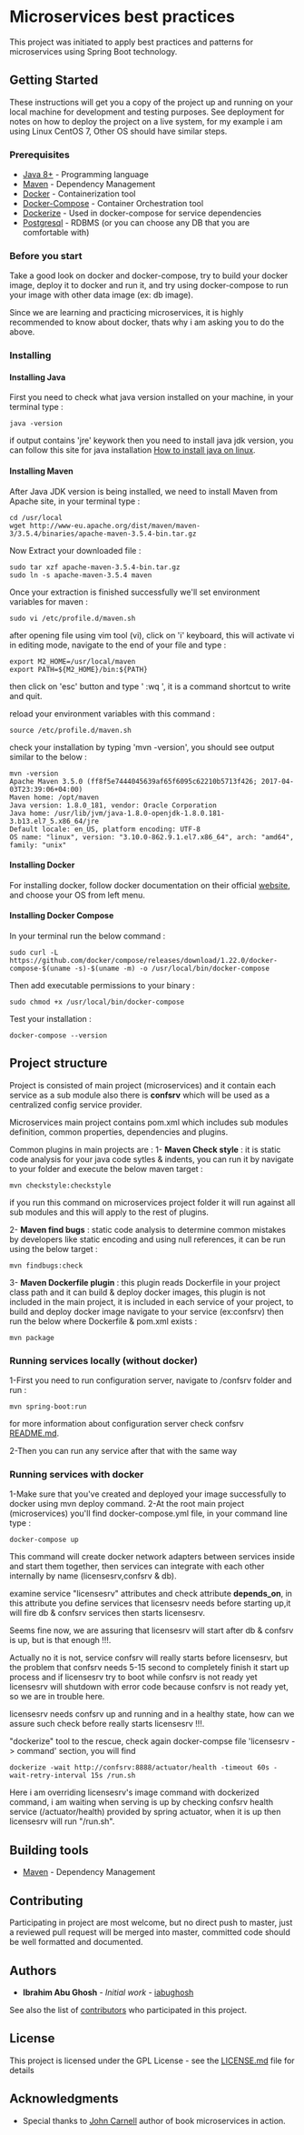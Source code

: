 # Microservices best practices

This project was initiated to apply best practices and patterns for microservices using Spring Boot technology.

## Getting Started

These instructions will get you a copy of the project up and running on your local machine for development and testing purposes. See deployment for notes on how to deploy the project on a live system, for my example i am using Linux CentOS 7, Other OS should have similar steps.

### Prerequisites

* [Java 8+](http://openjdk.java.net/install/) - Programming language
* [Maven](https://maven.apache.org/) - Dependency Management 
* [Docker](https://www.docker.com/) - Containerization tool
* [Docker-Compose](https://docs.docker.com/compose/install/) - Container Orchestration tool
* [Dockerize](https://github.com/jwilder/dockerize) - Used in docker-compose for service dependencies
* [Postgresql](https://www.postgresql.org/) - RDBMS (or you can choose any DB that you are comfortable with)

### Before you start

Take a good look on docker and docker-compose, try to build your docker image, deploy it to docker and run it, and try using docker-compose to run your image with other data image (ex: db image).

Since we are learning and practicing microservices, it is highly recommended to know about docker, thats why i am asking you to do the above.  

### Installing

#### Installing Java
First you need to check what java version installed on your machine, in your terminal type :
```
java -version
```

if output contains 'jre' keywork then you need to install java jdk version, you can follow this site
for java installation [How to install java on linux](https://tecadmin.net/install-java-8-on-centos-rhel-and-fedora/).

#### Installing Maven
After Java JDK version is being installed, we need to install Maven from Apache site, in your terminal type :

```
cd /usr/local
wget http://www-eu.apache.org/dist/maven/maven-3/3.5.4/binaries/apache-maven-3.5.4-bin.tar.gz
```

Now Extract your downloaded file :

```
sudo tar xzf apache-maven-3.5.4-bin.tar.gz
sudo ln -s apache-maven-3.5.4 maven
```
Once your extraction is finished successfully we'll set environment variables for maven :

```
sudo vi /etc/profile.d/maven.sh
```

after opening file using vim tool (vi), click on 'i' keyboard, this will activate vi in editing mode, 
navigate to the end of your file and type :

```
export M2_HOME=/usr/local/maven
export PATH=${M2_HOME}/bin:${PATH}
```
then click on 'esc' button and type ' :wq ', it is a command shortcut to write and quit.

reload your environment variables with this command :

```
source /etc/profile.d/maven.sh
```

check your installation by typing 'mvn -version', you should see output similar to the below  :

```
mvn -version
Apache Maven 3.5.0 (ff8f5e7444045639af65f6095c62210b5713f426; 2017-04-03T23:39:06+04:00)
Maven home: /opt/maven
Java version: 1.8.0_181, vendor: Oracle Corporation
Java home: /usr/lib/jvm/java-1.8.0-openjdk-1.8.0.181-3.b13.el7_5.x86_64/jre
Default locale: en_US, platform encoding: UTF-8
OS name: "linux", version: "3.10.0-862.9.1.el7.x86_64", arch: "amd64", family: "unix"
```

#### Installing Docker
For installing docker, follow docker documentation on their official [website](https://docs.docker.com/install/linux/docker-ce/centos/), and choose your OS from left menu.

#### Installing Docker Compose
In your terminal run the below command :

```
sudo curl -L https://github.com/docker/compose/releases/download/1.22.0/docker-compose-$(uname -s)-$(uname -m) -o /usr/local/bin/docker-compose
```

Then add executable permissions to your binary :

```
sudo chmod +x /usr/local/bin/docker-compose
```

Test your installation :

```
docker-compose --version
```

## Project structure

Project is consisted of main project (microservices) and it contain each service as a sub module also there is <b>confsrv</b> which will be used as a centralized config service provider.

Microservices main project contains pom.xml which includes sub modules definition, common properties, dependencies and plugins.

Common plugins in main projects are :
1- <b>Maven Check style</b> : it is static code analysis for your java code sytles & indents, you can run it by navigate to your folder and execute the below maven target :

```
mvn checkstyle:checkstyle
```

if you run this command on microservices project folder it will run against all sub modules and this will apply to the rest of plugins.

2- <b>Maven find bugs</b> : static code analysis to determine common mistakes by developers like static encoding and using null references, it can be run using the below target :

```
mvn findbugs:check
```

3- <b>Maven Dockerfile plugin</b> : this plugin reads Dockerfile in your project class path and it can build & deploy docker images, this plugin is not included in the main project, it is included in each service of your project, to build and deploy docker image navigate to your service (ex:confsrv) then run the below where Dockerfile & pom.xml exists :

```
mvn package
```

### Running services locally (without docker)
1-First you need to run configuration server, navigate to /confsrv folder and run :

```
mvn spring-boot:run
```
for more information about configuration server check confsrv [README.md](https://github.com/iabughosh/microservices/tree/master/confsrv).

2-Then you can run any service after that with the same way

### Running services with docker
1-Make sure that you've created and deployed your image successfully to docker using mvn deploy command.
2-At the root main project (microservices) you'll find docker-compose.yml file, in your command line type :

```
docker-compose up
```
This command will create docker network adapters between services inside and start them together, then services can integrate with each other internally by name (licensesrv,confsrv & db). 

examine service "licensesrv" attributes and check attribute <b>depends_on</b>, in this attribute you define services that licensesrv needs before starting up,it will fire db & confsrv services then starts licensesrv.

Seems fine now, we are assuring that licensesrv will start after db & confsrv is up, but is that enough !!!.

Actually no it is not, service confsrv will really starts before licensesrv, but the problem that confsrv needs 5-15 second to completely finish it start up process and if licensesrv try to boot while confsrv is not ready yet licensesrv will shutdown with error code because confsrv is not ready yet, so we are in trouble here. 

licensesrv needs confsrv up and running and in a healthy state, how can we assure such check before really starts licensesrv !!!.

"dockerize" tool to the rescue, check again docker-compse file 'licensesrv -> command' section, you will find 

```
dockerize -wait http://confsrv:8888/actuator/health -timeout 60s -wait-retry-interval 15s /run.sh
```
Here i am overriding licensesrv's image command with dockerized command, i am waiting when serving is up by checking confsrv health service (/actuator/health) provided by spring actuator, when it is up then licensesrv will run "/run.sh".

## Building tools

* [Maven](https://maven.apache.org/) - Dependency Management

## Contributing

Participating in project are most welcome, but no direct push to master, just a reviewed pull request will be merged into master,
committed code should be well formatted and documented.

## Authors

* **Ibrahim Abu Ghosh** - *Initial work* - [iabughosh](https://github.com/iabughosh)

See also the list of [contributors](https://github.com/iabughosh/microservices/graphs/contributors) who participated in this project.

## License

This project is licensed under the GPL License - see the [LICENSE.md](https://github.com/iabughosh/microservices/blob/master/LICENSE) file for details

## Acknowledgments

* Special thanks to [John Carnell](https://github.com/carnellj) author of book microservices in action.
